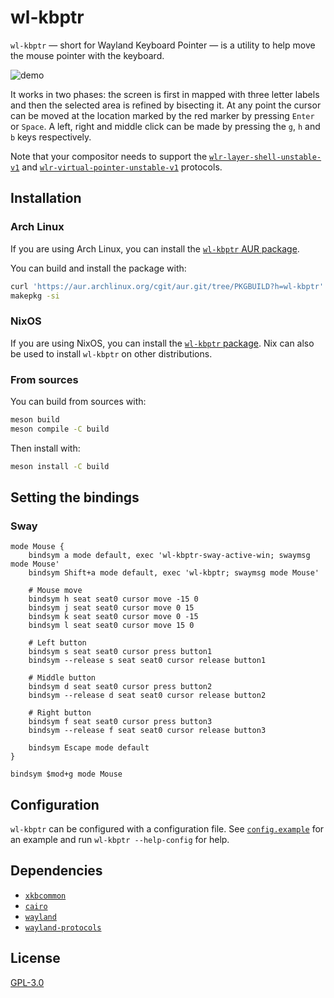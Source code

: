 # wl-kbptr

`wl-kbptr` &mdash; short for Wayland Keyboard Pointer &mdash; is a utility to help move the mouse pointer with the keyboard.

![demo](https://user-images.githubusercontent.com/19509728/235551237-c19a53ba-475f-4670-b9ec-2a84138094c9.gif)

It works in two phases: the screen is first in mapped with three letter labels and then the selected area is refined by bisecting it. At any point the cursor can be moved at the location marked by the red marker by pressing `Enter` or `Space`. A left, right and middle click can be made by pressing the `g`, `h` and `b` keys respectively.

Note that your compositor needs to support the [`wlr-layer-shell-unstable-v1`](https://wayland.app/protocols/wlr-layer-shell-unstable-v1) and [`wlr-virtual-pointer-unstable-v1`](https://wayland.app/protocols/wlr-virtual-pointer-unstable-v1) protocols.

## Installation

### Arch Linux

If you are using Arch Linux, you can install the [`wl-kbptr` AUR package](https://aur.archlinux.org/packages/wl-kbptr).

You can build and install the package with:

```bash
curl 'https://aur.archlinux.org/cgit/aur.git/tree/PKGBUILD?h=wl-kbptr' -O PKGBUILD
makepkg -si
```

### NixOS

If you are using NixOS, you can install the [`wl-kbptr` package](https://search.nixos.org/packages?query=wl-kbptr). Nix can also be used to install `wl-kbptr` on other distributions.

### From sources

You can build from sources with:

```bash
meson build
meson compile -C build
```

Then install with:

```bash
meson install -C build
```

## Setting the bindings

### Sway

```
mode Mouse {
    bindsym a mode default, exec 'wl-kbptr-sway-active-win; swaymsg mode Mouse'
    bindsym Shift+a mode default, exec 'wl-kbptr; swaymsg mode Mouse'

    # Mouse move
    bindsym h seat seat0 cursor move -15 0
    bindsym j seat seat0 cursor move 0 15
    bindsym k seat seat0 cursor move 0 -15
    bindsym l seat seat0 cursor move 15 0

    # Left button
    bindsym s seat seat0 cursor press button1
    bindsym --release s seat seat0 cursor release button1

    # Middle button
    bindsym d seat seat0 cursor press button2
    bindsym --release d seat seat0 cursor release button2

    # Right button
    bindsym f seat seat0 cursor press button3
    bindsym --release f seat seat0 cursor release button3

    bindsym Escape mode default
}

bindsym $mod+g mode Mouse
```

## Configuration

`wl-kbptr` can be configured with a configuration file. See [`config.example`](./config.example) for an example and run `wl-kbptr --help-config` for help.

## Dependencies

- [`xkbcommon`](https://xkbcommon.org)
- [`cairo`](https://cairographics.org)
- [`wayland`](https://wayland.freedesktop.org)
- [`wayland-protocols`](https://gitlab.freedesktop.org/wayland/wayland-protocols)


## License

[GPL-3.0](./LICENSE)
